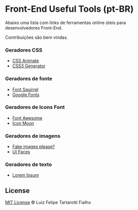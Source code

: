 Front-End Useful Tools (pt-BR)
=========

Abaixo uma lista com links de ferramentas online úteis para desenvolvedores Front-End. 

Contribuições são bem vindas.

### Geradores CSS

* [CSS Animate](http://cssanimate.com/)
* [CSS3 Generator](http://css3generator.com/)

### Geradores de fonte

* [Font Squirrel](http://www.fontsquirrel.com/)
* [Google Fonts](https://www.google.com/fonts)

### Geradores de Icons Font

* [Font Awesome](http://fortawesome.github.io/Font-Awesome/)
* [Icon Moon](icomoon.io/)

### Geradores de imagens

* [Fake images please?](http://fakeimg.pl/)
* [UI Faces](http://uifaces.com/)

### Geradores de texto

* [Lorem Ipsum](http://br.lipsum.com/)
 
## License
 
[MIT License](http://felipefialho.mit-license.org/) © Luiz Felipe Tartarotti Fialho
